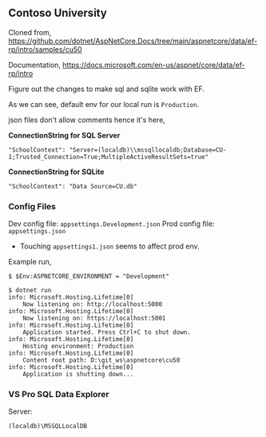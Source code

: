 ##  Contoso University
Cloned from,
https://github.com/dotnet/AspNetCore.Docs/tree/main/aspnetcore/data/ef-rp/intro/samples/cu50

Documentation,
https://docs.microsoft.com/en-us/aspnet/core/data/ef-rp/intro

Figure out the changes to make sql and sqlite work with EF.

As we can see, default env for our local run is `Production`.

json files don't allow comments hence it's here,

**ConnectionString for SQL Server**

    "SchoolContext": "Server=(localdb)\\mssqllocaldb;Database=CU-1;Trusted_Connection=True;MultipleActiveResultSets=true"

**ConnectionString for SQLite**

    "SchoolContext": "Data Source=CU.db"

### Config Files
Dev config file: `appsettings.Development.json`
Prod config file: `appsettings.json`
- Touching `appsettings1.json` seems to affect prod env.

Example run,

    $ $Env:ASPNETCORE_ENVIRONMENT = "Development"

    $ dotnet run
    info: Microsoft.Hosting.Lifetime[0]
        Now listening on: http://localhost:5000
    info: Microsoft.Hosting.Lifetime[0]
        Now listening on: https://localhost:5001
    info: Microsoft.Hosting.Lifetime[0]
        Application started. Press Ctrl+C to shut down.
    info: Microsoft.Hosting.Lifetime[0]
        Hosting environment: Production
    info: Microsoft.Hosting.Lifetime[0]
        Content root path: D:\git_ws\aspnetcore\cu50
    info: Microsoft.Hosting.Lifetime[0]
        Application is shutting down...

### VS Pro SQL Data Explorer
Server:

    (localdb)\MSSQLLocalDB
